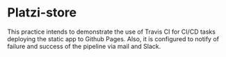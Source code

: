 # Platzi-store

This practice intends to demonstrate the use of Travis CI for CI/CD tasks deploying the static app to Github Pages. Also, it is configured to notify of failure and success of the pipeline via mail and Slack.
